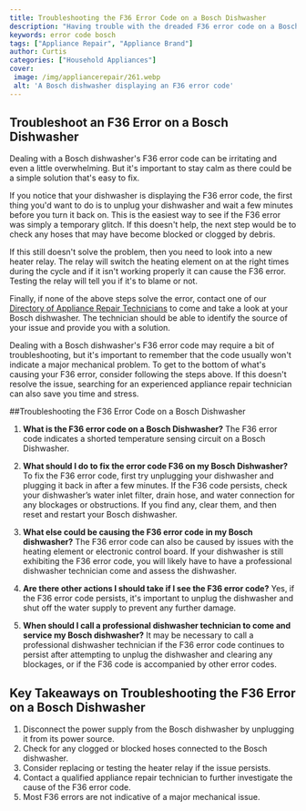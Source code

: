 ```yaml
---
title: Troubleshooting the F36 Error Code on a Bosch Dishwasher
description: "Having trouble with the dreaded F36 error code on a Bosch dishwasher Well show you how to diagnose and fix the issue--all from the comfort of your home"
keywords: error code bosch
tags: ["Appliance Repair", "Appliance Brand"]
author: Curtis
categories: ["Household Appliances"]
cover: 
 image: /img/appliancerepair/261.webp
 alt: 'A Bosch dishwasher displaying an F36 error code'
---
```

## Troubleshoot an F36 Error on a Bosch Dishwasher
Dealing with a Bosch dishwasher's F36 error code can be irritating and even a little overwhelming. But it's important to stay calm as there could be a simple solution that's easy to fix.

If you notice that your dishwasher is displaying the F36 error code, the first thing you'd want to do is to unplug your dishwasher and wait a few minutes before you turn it back on. This is the easiest way to see if the F36 error was simply a temporary glitch. If this doesn't help, the next step would be to check any hoses that may have become blocked or clogged by debris.

If this still doesn't solve the problem, then you need to look into a new heater relay. The relay will switch the heating element on at the right times during the cycle and if it isn't working properly it can cause the F36 error. Testing the relay will tell you if it's to blame or not.

Finally, if none of the above steps solve the error, contact one of our [Directory of Appliance Repair Technicians](./pages/appliance-repair-technicians) to come and take a look at your Bosch dishwasher. The technician should be able to identify the source of your issue and provide you with a solution.

Dealing with a Bosch dishwasher's F36 error code may require a bit of troubleshooting, but it's important to remember that the code usually won't indicate a major mechanical problem. To get to the bottom of what's causing your F36 error, consider following the steps above. If this doesn't resolve the issue, searching for an experienced appliance repair technician can also save you time and stress.

##Troubleshooting the F36 Error Code on a Bosch Dishwasher

1. **What is the F36 error code on a Bosch Dishwasher?**
The F36 error code indicates a shorted temperature sensing circuit on a Bosch Dishwasher.

2. **What should I do to fix the error code F36 on my Bosch Dishwasher?**
To fix the F36 error code, first try unplugging your dishwasher and plugging it back in after a few minutes. If the F36 code persists, check your dishwasher’s water inlet filter, drain hose, and water connection for any blockages or obstructions. If you find any, clear them, and then reset and restart your Bosch dishwasher.

3. **What else could be causing the F36 error code in my Bosch dishwasher?**
The F36 error code can also be caused by issues with the heating element or electronic control board. If your dishwasher is still exhibiting the F36 error code, you will likely have to have a professional dishwasher technician come and assess the dishwasher.

4. **Are there other actions I should take if I see the F36 error code?**
Yes, if the F36 error code persists, it's important to unplug the dishwasher and shut off the water supply to prevent any further damage. 

5. **When should I call a professional dishwasher technician to come and service my Bosch dishwasher?**
It may be necessary to call a professional dishwasher technician if the F36 error code continues to persist after attempting to unplug the dishwasher and clearing any blockages, or if the F36 code is accompanied by other error codes.

## Key Takeaways on Troubleshooting the F36 Error on a Bosch Dishwasher
1. Disconnect the power supply from the Bosch dishwasher by unplugging it from its power source.
2. Check for any clogged or blocked hoses connected to the Bosch dishwasher. 
3. Consider replacing or testing the heater relay if the issue persists.
4. Contact a qualified appliance repair technician to further investigate the cause of the F36 error code.
5. Most F36 errors are not indicative of a major mechanical issue.
